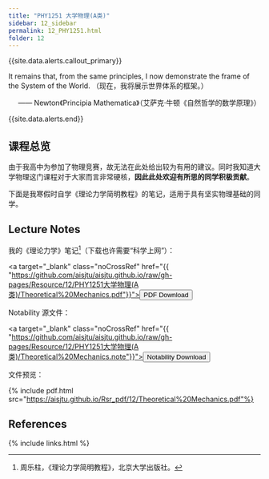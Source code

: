 ```yaml
---
title: "PHY1251 大学物理(A类)"
sidebar: 12_sidebar
permalink: 12_PHY1251.html
folder: 12
---
```


{{site.data.alerts.callout_primary}}
<p>It remains that, from the same principles, I now demonstrate the frame of the System of the World. （现在，我将展示世界体系的框架。）</p>
<p align="right">—— Newton《Principia Mathematica》（艾萨克·牛顿《自然哲学的数学原理》）</p>

{{site.data.alerts.end}}

## 课程总览

由于我高中为参加了物理竞赛，故无法在此处给出较为有用的建议。同时我知道大学物理这门课程对于大家而言非常硬核，**因此此处欢迎有所思的同学积极贡献**。

下面是我寒假时自学《理论力学简明教程》的笔记，适用于具有坚实物理基础的同学。

## Lecture Notes

我的《理论力学》笔记[^1]（下载也许需要“科学上网”）：

<a target="\_blank" class="noCrossRef" href="{{ "https://github.com/aisjtu/aisjtu.github.io/raw/gh-pages/Resource/12/PHY1251大学物理(A类)/Theoretical%20Mechanics.pdf"}}"><button type="button" class="btn btn-default" aria-label="Left Align"><span class="glyphicon glyphicon-download-alt" aria-hidden="true"></span> PDF Download</button></a>

Notability 源文件：

<a target="\_blank" class="noCrossRef" href="{{ "https://github.com/aisjtu/aisjtu.github.io/raw/gh-pages/Resource/12/PHY1251大学物理(A类)/Theoretical%20Mechanics.note"}}"><button type="button" class="btn btn-default" aria-label="Left Align"><span class="glyphicon glyphicon-download-alt" aria-hidden="true"></span> Notability Download</button></a>

文件预览：

{% include pdf.html src="https://aisjtu.github.io/Rsr_pdf/12/Theoretical%20Mechanics.pdf"%}


## References

[^1]: 周乐柱，《理论力学简明教程》，北京大学出版社。

{% include links.html %}
